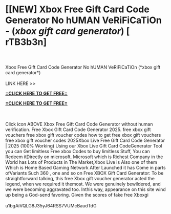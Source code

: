 # [[NEW] Xbox Free Gift Card Code Generator No hUMAN VeRiFiCaTiOn - (*xbox gift card generator*) [ rTB3b3n]
<br>
<br>Xbox Free Gift Card Code Generator No hUMAN VeRiFiCaTiOn (*xbox gift card generator*)
<br>
<br>LINK HERE >> 

**[=CLICK HERE TO GET FREE=](https://www.google.com/url?q=https%3A%2F%2Fappbitly.com%2FLfnyn)**

**[=CLICK HERE TO GET FREE=](https://www.google.com/url?q=https%3A%2F%2Fappbitly.com%2FLfnyn)**



<br>
<br>Click icon ABOVE Xbox Free Gift Card Code Generator without human verification. Free Xbox Gift Card Code Generator 2025. free xbox gift vouchers free xbox gift voucher codes how to get free xbox gift vouchers free xbox gift voucher codes 2025Xbox Live Free Gift Card Code Generator | 2025 (100% Working) Using our Xbox Live Gift Card CodeGenerator Tool you can Get limitless Free xbox Codes to buy limitless Stuff, You can Redeem itDirectly on microsoft.  Microsoft which is Richest Company in the World has Lots of Products in The Market,Xbox Live is Also one of them Which is Home Based Gaming Network After Launched it has Come in parts ofVariants Such 360 , one and so on Free XBOX Gift Card Generator: To be straightforward talking, this free Xbox gift voucher generator acted the legend, when we required it themost.  We were genuinely bewildered, and we were becoming aggravated too.  Inthis way, appearance on this site wind up being a God-send favoring.  Given the scores of fake free Xboxgi
<br>
<br>u1bgAiVQLG8J35yJ64RSS7VUMcBaudTdG
<br>
